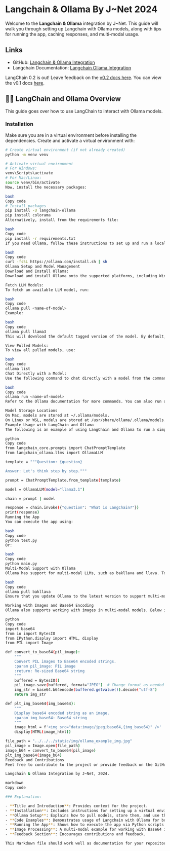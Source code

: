 # Langchain & Ollama By J~Net 2024

Welcome to the **Langchain & Ollama** integration by J~Net. This guide will walk you through setting up Langchain with Ollama models, along with tips for running the app, caching responses, and multi-modal usage.

## Links
- GitHub: [Langchain & Ollama Integration](https://github.com/jamieduk/Langchain_-_Ollama)
- Langchain Documentation: [Langchain Ollama Integration](https://python.langchain.com/v0.2/docs/integrations/llms/ollama)

LangChain 0.2 is out! Leave feedback on the [v0.2 docs here](https://python.langchain.com/v0.2/docs/). You can view the v0.1 docs [here](https://python.langchain.com/v0.1/docs/).

## 🦜️🔗 LangChain and Ollama Overview

This guide goes over how to use LangChain to interact with Ollama models.

### Installation

Make sure you are in a virtual environment before installing the dependencies. Create and activate a virtual environment with:

```bash
# Create virtual environment (if not already created)
python -m venv venv

# Activate virtual environment
# For Windows:
venv\Scripts\activate
# For Mac/Linux:
source venv/bin/activate
Now, install the necessary packages:

bash
Copy code
# Install packages
pip install -U langchain-ollama
pip install colorama
Alternatively, install from the requirements file:

bash
Copy code
pip install -r requirements.txt
If you need Ollama, follow these instructions to set up and run a local Ollama instance:

bash
Copy code
curl -fsSL https://ollama.com/install.sh | sh
Ollama Setup and Model Management
Download and Install Ollama:
Download and install Ollama onto the supported platforms, including Windows Subsystem for Linux (WSL).

Fetch LLM Models:
To fetch an available LLM model, run:

bash
Copy code
ollama pull <name-of-model>
Example:

bash
Copy code
ollama pull llama3
This will download the default tagged version of the model. By default, it will pull the latest, smallest sized-parameter model.

View Pulled Models:
To view all pulled models, use:

bash
Copy code
ollama list
Chat Directly with a Model:
Use the following command to chat directly with a model from the command line:

bash
Copy code
ollama run <name-of-model>
Refer to the Ollama documentation for more commands. You can also run ollama help in the terminal to see available commands.

Model Storage Locations
On Mac, models are stored at ~/.ollama/models.
On Linux or WSL, models are stored at /usr/share/ollama/.ollama/models.
Example Usage with LangChain and Ollama
The following is an example of using LangChain and Ollama to run a simple LLM query:

python
Copy code
from langchain_core.prompts import ChatPromptTemplate
from langchain_ollama.llms import OllamaLLM

template = """Question: {question}

Answer: Let's think step by step."""

prompt = ChatPromptTemplate.from_template(template)

model = OllamaLLM(model="llama3.1")

chain = prompt | model

response = chain.invoke({"question": "What is LangChain?"})
print(response)
Running the App
You can execute the app using:

bash
Copy code
python test.py
Or:

bash
Copy code
python main.py
Multi-Modal Support with Ollama
Ollama has support for multi-modal LLMs, such as bakllava and llava. To use a multi-modal model, download the model as follows:

bash
Copy code
ollama pull bakllava
Ensure that you update Ollama to the latest version to support multi-modal functionalities.

Working with Images and Base64 Encoding
Ollama also supports working with images in multi-modal models. Below is an example of how to display a Base64-encoded image using Python:

python
Copy code
import base64
from io import BytesIO
from IPython.display import HTML, display
from PIL import Image

def convert_to_base64(pil_image):
    """
    Convert PIL images to Base64 encoded strings.
    :param pil_image: PIL image
    :return: Re-sized Base64 string
    """
    buffered = BytesIO()
    pil_image.save(buffered, format="JPEG")  # Change format as needed
    img_str = base64.b64encode(buffered.getvalue()).decode("utf-8")
    return img_str

def plt_img_base64(img_base64):
    """
    Display base64 encoded string as an image.
    :param img_base64: Base64 string
    """
    image_html = f'<img src="data:image/jpeg;base64,{img_base64}" />'
    display(HTML(image_html))

file_path = "../../../static/img/ollama_example_img.jpg"
pil_image = Image.open(file_path)
image_b64 = convert_to_base64(pil_image)
plt_img_base64(image_b64)
Feedback and Contributions
Feel free to contribute to the project or provide feedback on the GitHub repository.

Langchain & Ollama Integration by J~Net, 2024.

markdown
Copy code

### Explanation:

- **Title and Introduction**: Provides context for the project.
- **Installation**: Includes instructions for setting up a virtual environment, installing dependencies, and setting up Ollama.
- **Ollama Setup**: Explains how to pull models, store them, and use them in chat interactions.
- **Code Examples**: Demonstrates usage of Langchain with Ollama for both text-based LLMs and multi-modal capabilities.
- **Running the App**: Shows how to execute the app via Python scripts.
- **Image Processing**: A multi-modal example for working with Base64 images.
- **Feedback Section**: Encourages contributions and feedback.

This Markdown file should work well as documentation for your repository!
